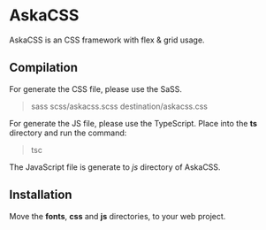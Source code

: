 # AskaCSS
AskaCSS is an CSS framework with flex & grid usage.

## Compilation
For generate the CSS file, please use the SaSS.
> sass scss/askacss.scss destination/askacss.css

For generate the JS file, please use the TypeScript. Place into the **ts** directory and run the command:
> tsc

The JavaScript file is generate to *js* directory of AskaCSS.

## Installation
Move the **fonts**, **css** and **js** directories, to your web project.
